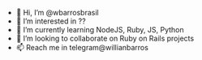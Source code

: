 - 👋 Hi, I’m @wbarrosbrasil
- 👀 I’m interested in ??
- 🌱 I’m currently learning NodeJS, Ruby, JS, Python
- 💞️ I’m looking to collaborate on Ruby on Rails projects
- 📫 Reach me in telegram@willianbarros

<!---
wbarrosbrasil/wbarrosbrasil is a ✨ special ✨ repository because its `README.md` (this file) appears on your GitHub profile.
You can click the Preview link to take a look at your changes.
--->


